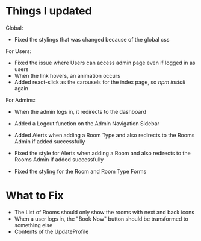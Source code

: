 # Things I updated

Global:

- Fixed the stylings that was changed because of the global css

For Users:

- Fixed the issue where Users can access admin page even if logged in as users
- When the link hovers, an animation occurs
- Added react-slick as the carousels for the index page, so *npm install* again

For Admins:

- When the admin logs in, it redirects to the dashboard
- Added a Logout function on the Admin Navigation Sidebar
- Added Alerts when adding a Room Type and also redirects to the Rooms Admin if added successfully
- Fixed the style for Alerts when adding a Room and also redirects to the Rooms Admin if added successfully

- Fixed the styling for the Room and Room Type Forms

# What to Fix

- The List of Rooms should only show the rooms with next and back icons
- When a user logs in, the "Book Now" button should be transformed to something else
- Contents of the UpdateProfile
